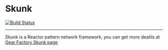 # Skunk

[![Build Status](https://travis-ci.org/gearfactory/Skunk.svg?branch=master)](https://travis-ci.org/gearfactory/Skunk)

***

Skunk is a Reactor pattern network framework, you can get more deatils at [Gear Factory Skunk page](https://gearfactory.github.io/skunk)
